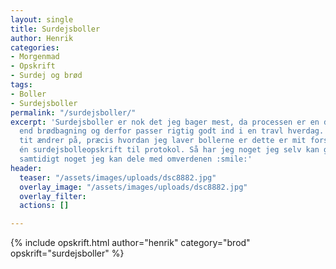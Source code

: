 ```yaml
---
layout: single
title: Surdejsboller
author: Henrik
categories:
- Morgenmad
- Opskrift
- Surdej og brød
tags:
- Boller
- Surdejsboller
permalink: "/surdejsboller/"
excerpt: 'Surdejsboller er nok det jeg bager mest, da processen er en del mere fleksibel
  end brødbagning og derfor passer rigtig godt ind i en travl hverdag. Selvom jeg
  tit ændrer på, præcis hvordan jeg laver bollerne er dette er mit forsøg på at føre
  én surdejsbolleopskrift til protokol. Så har jeg noget jeg selv kan gå ud fra og
  samtidigt noget jeg kan dele med omverdenen :smile:'
header:
  teaser: "/assets/images/uploads/dsc8882.jpg"
  overlay_image: "/assets/images/uploads/dsc8882.jpg"
  overlay_filter: 
  actions: []

---
```


{% include opskrift.html author="henrik" category="brod" opskrift="surdejsboller" %}